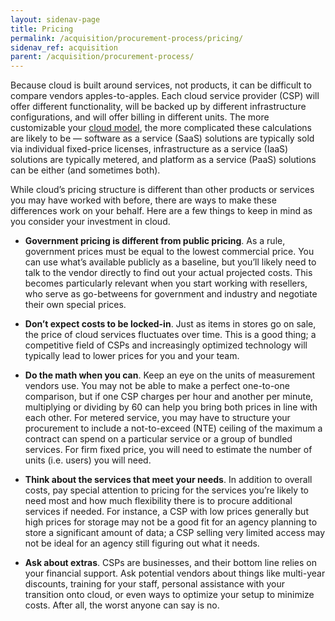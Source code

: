 ```yaml
---
layout: sidenav-page
title: Pricing
permalink: /acquisition/procurement-process/pricing/
sidenav_ref: acquisition
parent: /acquisition/procurement-process/
---
```


Because cloud is built around services, not products, it can be difficult to compare vendors apples-to-apples. Each cloud service provider (CSP) will offer different functionality, will be backed up by different infrastructure configurations, and will offer billing in different units. The more customizable your [cloud model](/why-cloud/basics/), the more complicated these calculations are likely to be — software as a service (SaaS) solutions are typically sold via individual fixed-price licenses, infrastructure as a service (IaaS) solutions are typically metered, and platform as a service (PaaS) solutions can be either (and sometimes both).

While cloud’s pricing structure is different than other products or services you may have worked with before, there are ways to make these differences work on your behalf. Here are a few things to keep in mind as you consider your investment in cloud.

* **Government pricing is different from public pricing**. As a rule, government prices must be equal to the lowest commercial price. You can use what’s available publicly as a baseline, but you’ll likely need to talk to the vendor directly to find out your actual projected costs. This becomes particularly relevant when you start working with resellers, who serve as go-betweens for government and industry and negotiate their own special prices.


* **Don’t expect costs to be locked-in**. Just as items in stores go on sale, the price of cloud services fluctuates over time. This is a good thing; a competitive field of CSPs and increasingly optimized technology will typically lead to lower prices for you and your team. 


* **Do the math when you can**. Keep an eye on the units of measurement vendors use. You may not be able to make a perfect one-to-one comparison, but if one CSP charges per hour and another per minute, multiplying or dividing by 60 can help you bring both prices in line with each other. For metered service, you may have to structure your procurement to include a not-to-exceed (NTE) ceiling of the maximum a contract can spend on a particular service or a group of bundled services. For firm fixed price, you will need to estimate the number of units (i.e. users) you will need.


* **Think about the services that meet your needs**. In addition to overall costs, pay special attention to pricing for the services you’re likely to need most and how much flexibility there is to procure additional services if needed. For instance, a CSP with low prices generally but high prices for storage may not be a good fit for an agency planning to store a significant amount of data; a CSP selling very limited access may not be ideal for an agency still figuring out what it needs.


* **Ask about extras**. CSPs are businesses, and their bottom line relies on your financial support. Ask potential vendors about things like multi-year discounts, training for your staff, personal assistance with your transition onto cloud, or even ways to optimize your setup to minimize costs. After all, the worst anyone can say is no.

